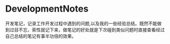 # DevelopmentNotes
开发笔记，记录工作开发过程中遇到的问题,以及我的一些经验总结。既然不能做到过目不忘，索性就记下来，做笔记的好处就是下次碰到类似问题时直接查看经过自己总结的笔记有事半功倍的效果。
